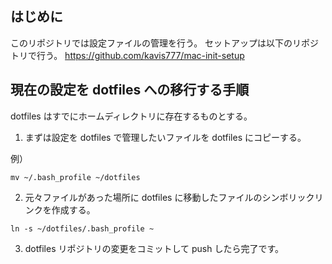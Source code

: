 ## はじめに

このリポジトリでは設定ファイルの管理を行う。
セットアップは以下のリポジトリで行う。
https://github.com/kavis777/mac-init-setup

## 現在の設定を dotfiles への移行する手順

dotfiles はすでにホームディレクトリに存在するものとする。

1. まずは設定を dotfiles で管理したいファイルを dotfiles にコピーする。

例）

```
mv ~/.bash_profile ~/dotfiles
```

2. 元々ファイルがあった場所に dotfiles に移動したファイルのシンボリックリンクを作成する。

```
ln -s ~/dotfiles/.bash_profile ~
```

3. dotfiles リポジトリの変更をコミットして push したら完了です。
